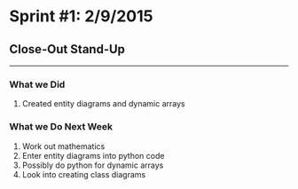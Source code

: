 # Sprint #1: 2/9/2015 #

## Close-Out Stand-Up ##
----------

### What we Did ###
1. Created entity diagrams and dynamic arrays

### What we Do Next Week ###
1. Work out mathematics 
2. Enter entity diagrams into python code
3. Possibly do python for dynamic arrays
4. Look into creating class diagrams